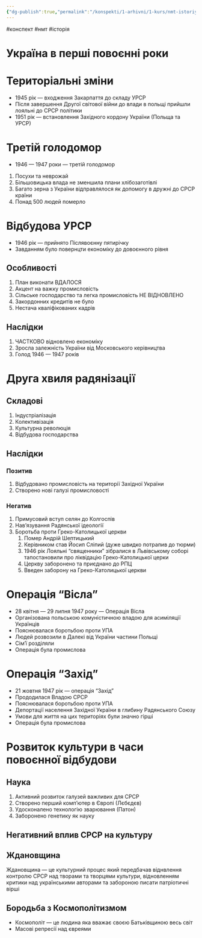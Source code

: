 ```yaml
---
{"dg-publish":true,"permalink":"/konspekti/1-arhivni/1-kurs/nmt-istoriya/ukrayina-v-pershi-povoyenni-roki/"}
---
```

#конспект #нмт #історія
# Україна в перші повоєнні роки

# Територіальні зміни

- 1945 рік — входження Закарпаття до складу УРСР
- Після завершення Другої світової війни до влади в польщі прийшли лояльні до СРСР політики
- 1951 рік — встановлення Західного кордону України (Польща та УРСР)

# Третій голодомор

- 1946 — 1947 роки — третій голодомор
1. Посухи та неврожай
2. Більшовицька влада не зменшила плани хлібозаготівлі
3. Багато зерна з України відправлялося  як допомогу в дружні до СРСР країни
4. Понад 500 людей померло

# Відбудова УРСР

- 1946 рік — прийнято Післявоєнну пятирічку
- Завданням було повернцти економіку до довоєнного рівня

## Особливості

1. План виконати ВДАЛОСЯ
2. Акцент на важку промисловість
3. Сільське господарство та легка промисловість НЕ ВІДНОВЛЕНО
4. Закордонних кредитів не було
5. Нестача кваліфікованих кадрів

## Наслідки

1. ЧАСТКОВО відновлено економіку
2. Зросла залежність України від Московського керівництва
3. Голод 1946 — 1947 років

# Друга хвиля радянізації

## Складові

1. Індустріалізація
2. Колективізація
3. Культурна революція
4. Відбудова господарства

## Наслідки

### Позитив

1. Відбудовано промисловість на території Західної України
2. Створено нові галузі промисловості

### Негатив

1. Примусовий вступ селян до Колгоспів
2. Нав’язування Радянської ідеології
3. Боротьба проти Греко-Католицької церкви
    1. Помер Андрій Шептицький 
    2. Керівником став Йосип Сліпий (дуже швидко потрапив до тюрми)
    3. 1946 рік Лояльні “священники” зібралися в Львівському соборі тапостановили про ліквідацію Греко-Католицької церки
    4. Церкву заборонено та приєднано до РПЦ
    5. Введен заборону на Греко-Католицької церкви

# Операція “Вісла”

- 28 квітня — 29 липня 1947 року — Операція Вісла
- Організована польською комуністичною владою для асиміляції Українців
- Пояснювалася боротьбою проти УПА
- Людей розвозили в Далекі від України частини Польщі
- Сім’ї розділяли
- Операція була промислова

# Операція “Захід”

- 21 жовтня 1947 рік — операція “Захід”
- Прододилася Владою СРСР
- Пояснювалася боротьбою проти УПА
- Депортації населення Західної України в глибину Радянського Союзу
- Умови для життя на цих територіях були значно гірші
- Операція була промислова

# Розвиток культури в часи повоєнної відбудови

## Наука

1. Активний розвиток галузей важливих для СРСР
2. Створено перший комп’ютер в Європі (Лєбєдєв)
3. Удосконалено технологію зварювання (Патон)
4. Заборонено генетику як науку

## Негативний вплив СРСР на культуру

## Ждановщина

Ждановщина — це культурний процес який передбачав віднвлення контролю СРСР над творами та творцями культури, відновленням критики над українськими авторами та забороною писати патріотичні вірші

## Бородьба з Космополітизмом

- Космополіт — це людина яка вважає своєю Батьківщиною весь світ
- Масові репресії над євреями
